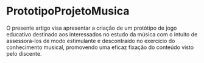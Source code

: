 # PrototipoProjetoMusica
O presente artigo visa apresentar a criação de um protótipo de jogo educativo destinado aos interessados no estudo da música com o intuito de assessorá-los de modo estimulante e descontraído no exercício do conhecimento musical, promovendo uma eficaz fixação do conteúdo visto pelo discente.

